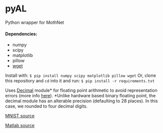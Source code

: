 # pyAL
Python wrapper for MothNet

#### Dependencies:
- numpy
- scipy
- matplotlib
- pillow
- [wget](https://pypi.org/project/wget/)

Install with:
`$ pip install numpy scipy matplotlib pillow wget`
Or, clone this repository and `cd` into it and run:
`$ pip install -r requirements.txt`

Uses [Decimal](https://docs.python.org/3/library/decimal.html) module* for floating point arithmetic to avoid representation errors (more info [here](https://docs.python.org/2/tutorial/floatingpoint.html)).
*Unlike hardware based binary floating point, the decimal module has an alterable precision (defaulting to 28 places). In this case, we rounded to four decimal digits.

[MNIST source](http://yann.lecun.com/exdb/mnist/)

[Matlab source](https://github.com/charlesDelahunt/PuttingABugInML)

